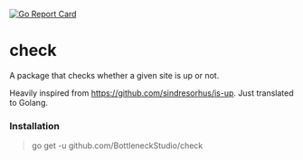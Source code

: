 [![Go Report Card](https://goreportcard.com/badge/github.com/BottleneckStudio/check)](https://goreportcard.com/report/github.com/BottleneckStudio/check)

# check


A package that checks whether a given site is up or not.


Heavily inspired from https://github.com/sindresorhus/is-up. Just translated to Golang.

### Installation
> go get -u github.com/BottleneckStudio/check